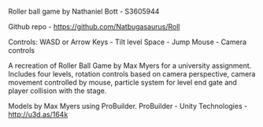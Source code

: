 Roller ball game by Nathaniel Bott - S3605944

Github repo - https://github.com/Natbugasaurus/Roll

Controls:
WASD or Arrow Keys - Tilt level
Space - Jump
Mouse - Camera controls

A recreation of Roller Ball Game by Max Myers for a university assignment.
Includes four levels, rotation controls based on camera perspective,
camera movement controlled by mouse, particle system for level end gate
and player collision with the stage.

Models by Max Myers using ProBuilder.
ProBuilder - Unity Technologies - http://u3d.as/164k

